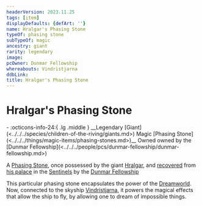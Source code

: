 ```yaml
---
headerVersion: 2023.11.25
tags: [item]
displayDefaults: {defArt: ''}
name: Hralgar's Phasing Stone
typeOf: phasing stone
subTypeOf: magic
ancestry: giant
rarity: legendary
image:
pcOwner: Dunmar Fellowship
whereabouts: Vindristjarna
ddbLink:
title: Hralgar's Phasing Stone
---
```

# Hralgar's Phasing Stone
<div class="grid cards ext-narrow-margin ext-one-column" markdown>
- :octicons-info-24:{ .lg .middle } __Legendary [Giant](<../../../species/children-of-the-riving/giants.md>) Magic [Phasing Stone](<../../../things/magic-items/phasing-stones.md>)__  
   Owned owned by the [Dunmar Fellowship](<../../../people/pcs/dunmar-fellowship/dunmar-fellowship.md>)  
</div>


A [Phasing Stone](<../../../things/magic-items/phasing-stones.md>), once possessed by the giant [Hralgar](<../../../people/giants/hralgar.md>), and [recovered](<../session-notes/session-73-dufr.md>) from [his palace](<../../../gazetteer/sentinel-range/hralgar-s-palace.md>) in the [Sentinels](<../../../gazetteer/sentinel-range/sentinel-range.md>) by the [Dunmar Fellowship](<../../../people/pcs/dunmar-fellowship/dunmar-fellowship.md>)

This particular phasing stone encapsulates the power of the [Dreamworld](<../../../cosmology/multiverse/echo-realms/dreamworld.md>). Now, connected to the skyship [Vindristjarna](<../../../things/ships/vindristjarna.md>), it powers the magical effects that allow the ship to fly, by allowing one to dream of impossible things. 